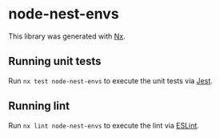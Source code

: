 # node-nest-envs

This library was generated with [Nx](https://nx.dev).

## Running unit tests

Run `nx test node-nest-envs` to execute the unit tests via [Jest](https://jestjs.io).

## Running lint

Run `nx lint node-nest-envs` to execute the lint via [ESLint](https://eslint.org/).
